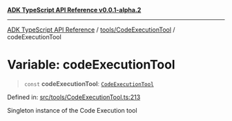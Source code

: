 [**ADK TypeScript API Reference v0.0.1-alpha.2**](../../../README.md)

***

[ADK TypeScript API Reference](../../../modules.md) / [tools/CodeExecutionTool](../README.md) / codeExecutionTool

# Variable: codeExecutionTool

> `const` **codeExecutionTool**: [`CodeExecutionTool`](../classes/CodeExecutionTool.md)

Defined in: [src/tools/CodeExecutionTool.ts:213](https://github.com/njraladdin/adk-typescript/blob/main/src/tools/CodeExecutionTool.ts#L213)

Singleton instance of the Code Execution tool
